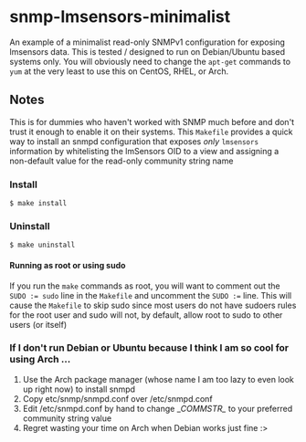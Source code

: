 # snmp-lmsensors-minimalist

An example of a minimalist read-only SNMPv1 configuration for exposing lmsensors data. This is tested / designed to run on Debian/Ubuntu based systems only. You will obviously need to change the `apt-get` commands to `yum` at the very least to use this on CentOS, RHEL, or Arch.

## Notes

This is for dummies who haven't worked with SNMP much before and don't trust it enough to enable it on their systems. This `Makefile` provides a quick way to install an snmpd configuration that exposes *only* `lmsensors` information by whitelisting the lmSensors OID to a view and assigning a non-default value for the read-only community string name

### Install
 
`$ make install`

### Uninstall
`$ make uninstall`

#### Running as root or using sudo

If you run the `make` commands as root, you will want to comment out the `SUDO := sudo` line in the `Makefile` and uncomment the `SUDO :=` line. This will cause the `Makefile` to skip sudo since most users do not have sudoers rules for the root user and sudo will not, by default, allow root to sudo to other users (or itself)


### If I don't run Debian or Ubuntu because I think I am so cool for using Arch ...

1. Use the Arch package manager (whose name I am too lazy to even look up right now) to install snmpd
2. Copy etc/snmp/snmpd.conf over /etc/snmpd.conf
3. Edit /etc/snmpd.conf by hand to change \__COMMSTR\__ to your preferred community string value
4. Regret wasting your time on Arch when Debian works just fine :>
